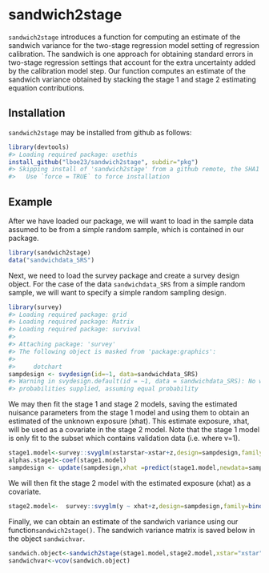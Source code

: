 
<!-- README.md is generated from README.Rmd. Please edit that file -->

# sandwich2stage

<!-- badges: start -->
<!-- badges: end -->

`sandwich2stage` introduces a function for computing an estimate of the
sandwich variance for the two-stage regression model setting of
regression calibration. The sandwich is one approach for obtaining
standard errors in two-stage regression settings that account for the
extra uncertainty added by the calibration model step. Our function
computes an estimate of the sandwich variance obtained by stacking the
stage 1 and stage 2 estimating equation contributions.

## Installation

`sandwich2stage` may be installed from github as follows:

``` r
library(devtools)
#> Loading required package: usethis
install_github("lboe23/sandwich2stage", subdir="pkg")
#> Skipping install of 'sandwich2stage' from a github remote, the SHA1 (87f44922) has not changed since last install.
#>   Use `force = TRUE` to force installation
```

## Example

After we have loaded our package, we will want to load in the sample
data assumed to be from a simple random sample, which is contained in
our package.

``` r
library(sandwich2stage)
data("sandwichdata_SRS")
```

Next, we need to load the survey package and create a survey design
object. For the case of the data `sandwichdata_SRS` from a simple random
sample, we will want to specify a simple random sampling design.

``` r
library(survey)
#> Loading required package: grid
#> Loading required package: Matrix
#> Loading required package: survival
#> 
#> Attaching package: 'survey'
#> The following object is masked from 'package:graphics':
#> 
#>     dotchart
sampdesign <- svydesign(id=~1, data=sandwichdata_SRS)
#> Warning in svydesign.default(id = ~1, data = sandwichdata_SRS): No weights or
#> probabilities supplied, assuming equal probability
```

We may then fit the stage 1 and stage 2 models, saving the estimated
nuisance parameters from the stage 1 model and using them to obtain an
estimated of the unknown exposure (xhat). This estimate exposure, xhat,
will be used as a covariate in the stage 2 model. Note that the stage 1
model is only fit to the subset which contains validation data
(i.e. where v=1).

``` r
stage1.model<-survey::svyglm(xstarstar~xstar+z,design=sampdesign,family=gaussian(),subset=v==1)
alphas.stage1<-coef(stage1.model)
sampdesign <- update(sampdesign,xhat =predict(stage1.model,newdata=sampdesign$variables) )
```

We will then fit the stage 2 model with the estimated exposure (xhat) as
a covariate.

``` r
stage2.model<-  survey::svyglm(y ~ xhat+z,design=sampdesign,family=binomial())
```

Finally, we can obtain an estimate of the sandwich variance using our
function`sandwich2stage()`. The sandwich variance matrix is saved below
in the object `sandwichvar`.

``` r
sandwich.object<-sandwich2stage(stage1.model,stage2.model,xstar="xstar",xhat="xhat",Stage1ID="ID",Stage2ID="ID")
sandwichvar<-vcov(sandwich.object) 
```
